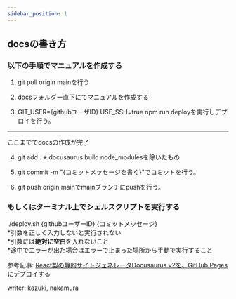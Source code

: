 ```yaml
---
sidebar_position: 1
---
```


## docsの書き方

### 以下の手順でマニュアルを作成する

1. git pull origin mainを行う

2. docsフォルダー直下にてマニュアルを作成する

3. GIT_USER={githubユーザID} USE_SSH=true npm run deployを実行しデプロイを行う。
------------------------------------------------
ここまででdocsの作成が完了

4. git add .
※.docusaurus build node_modulesを除いたもの

5. git commit -m "{コミットメッセージを書く}"でコミットを行う。

6. git push origin mainでmainブランチにpushを行う。

### もしくはターミナル上でシェルスクリプトを実行する
./deploy.sh {githubユーザーID} {コミットメッセージ}  
*引数を正しく入力しないと実行されない  
*引数には**絶対に空白**を入れないこと  
*途中でエラーが出た場合はエラーで止まった場所から手動で実行すること  


参考記事:
[React製の静的サイトジェネレータDocusaurus v2を、GitHub Pagesにデプロイする](https://qiita.com/y_catch/items/46b7eb7d618d95fbc9c3)

writer: kazuki, nakamura